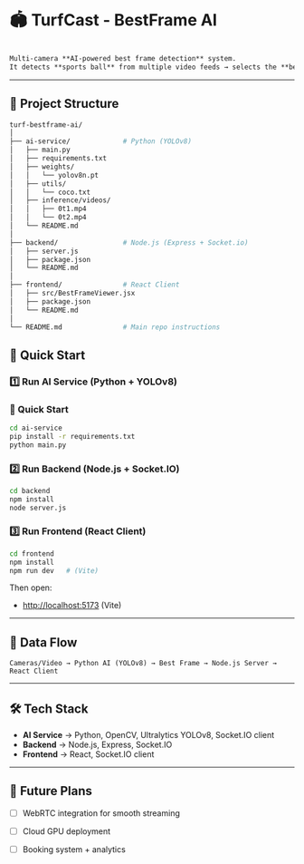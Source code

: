 
# 🏟️ TurfCast - BestFrame AI 

```markdown

Multi-camera **AI-powered best frame detection** system.  
It detects **sports ball** from multiple video feeds → selects the **best camera view** → streams it to users in real time.

```
---
## 📂 Project Structure
```bash
turf-bestframe-ai/
│
├── ai-service/             # Python (YOLOv8)
│   ├── main.py
│   ├── requirements.txt
│   ├── weights/
│   │   └── yolov8n.pt
│   ├── utils/
│   │   └── coco.txt
│   ├── inference/videos/
│   │   ├── 0t1.mp4
│   │   └── 0t2.mp4
│   └── README.md
│
├── backend/                # Node.js (Express + Socket.io)
│   ├── server.js
│   ├── package.json
│   └── README.md
│
├── frontend/               # React Client
│   ├── src/BestFrameViewer.jsx
│   ├── package.json
│   └── README.md
│
└── README.md               # Main repo instructions
````


## 🚀 Quick Start

### 1️⃣ Run AI Service (Python + YOLOv8)
### 🚀 Quick Start
```bash
cd ai-service
pip install -r requirements.txt
python main.py
````

### 2️⃣ Run Backend (Node.js + Socket.IO)

```bash
cd backend
npm install
node server.js
```

### 3️⃣ Run Frontend (React Client)

```bash
cd frontend
npm install
npm run dev   # (Vite) 
```

Then open:

* [http://localhost:5173](http://localhost:5173) (Vite)

---

## 🔄 Data Flow

```
Cameras/Video → Python AI (YOLOv8) → Best Frame → Node.js Server → React Client
```

---

## 🛠️ Tech Stack

* **AI Service** → Python, OpenCV, Ultralytics YOLOv8, Socket.IO client
* **Backend** → Node.js, Express, Socket.IO
* **Frontend** → React, Socket.IO client

---

## 📌 Future Plans

* [ ] WebRTC integration for smooth streaming
* [ ] Cloud GPU deployment
* [ ] Booking system + analytics

